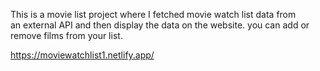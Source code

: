 This is a movie list project where I fetched movie watch list data from          
an external API and then display the data on the website. you can add or remove films from your list.                                             
 
https://moviewatchlist1.netlify.app/      
